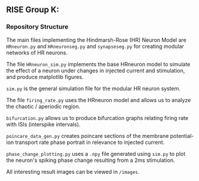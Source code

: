 ## RISE Group K: 

### Repository Structure
The main files implementing the Hindmarsh-Rose (HR) Neuron Model are ``HRneuron.py`` and ``HRneuronseg.py`` and ``synapseseg.py`` for creating modular networks of HR neurons. 

The file ``HRneuron_sim.py`` implements the base HRneuron model to simulate the effect of a neuron under changes in injected current and stimulation, and produce matplotlib figures. 

``sim.py`` is the general simulation file for the modular HR neuron system. 

The file ``firing_rate.py`` uses the HRneuron model and allows us to analyze the chaotic / aperiodic region. 

``bifurcation.py`` allows us to produce bifurcation graphs relating firing rate with ISIs (interspike intervals). 

``poincare_data_gen.py`` creates poincare sections of the membrane potential-ion transport rate phase portrait in relevance to injected current. 

``phase_change_plotting.py`` uses a `.npy` file generated using ``sim.py`` to plot the neuron's spiking phase change resulting from a 2ms stimulation.

All interesting result images can be viewed in ``/images``.
